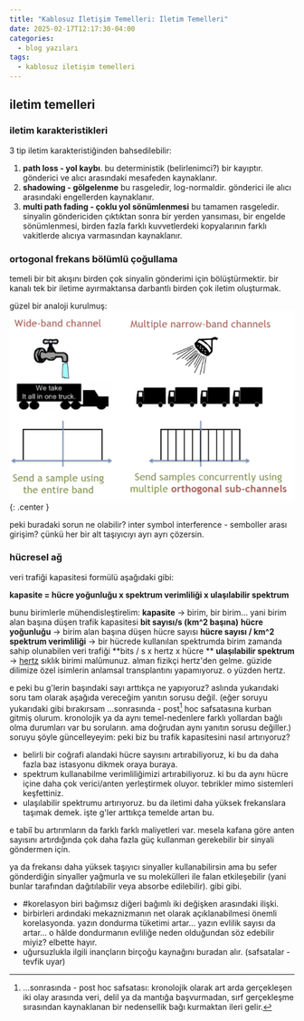 ```yaml
---
title: "Kablosuz İletişim Temelleri: İletim Temelleri"
date: 2025-02-17T12:17:30-04:00
categories:
  - blog yazıları
tags:
  - kablosuz iletişim temelleri
---
```


## iletim temelleri
### iletim karakteristikleri

3 tip iletim karakteristiğinden bahsedilebilir:
1. **path loss - yol kaybı**. bu deterministik (belirlenimci?) bir kayıptır. gönderici ve alıcı arasındaki mesafeden kaynaklanır.
2. **shadowing - gölgelenme** bu rasgeledir, log-normaldir. gönderici ile alıcı arasındaki engellerden kaynaklanır.
3. **multi path fading - çoklu yol sönümlenmesi** bu tamamen rasgeledir. sinyalin göndericiden çıktıktan sonra bir yerden yansıması, bir engelde sönümlenmesi, birden fazla farklı kuvvetlerdeki kopyalarının farklı vakitlerde alıcıya varmasından kaynaklanır.

### ortogonal frekans bölümlü çoğullama

temeli bir bit akışını birden çok sinyalin gönderimi için bölüştürmektir.
bir kanalı tek bir iletime ayırmaktansa darbantlı birden çok iletim oluşturmak. 

güzel bir analoji kurulmuş: 
![Ortogonallik](/assets/images/wireless-communication/ofdm.png){: .center }


peki buradaki sorun ne olabilir?
inter symbol interference - semboller arası girişim?
çünkü her bir alt taşıyıcıyı ayrı ayrı çözersin.

### hücresel ağ

veri trafiği kapasitesi formülü aşağıdaki gibi:

**kapasite = hücre yoğunluğu x spektrum verimliliği x ulaşılabilir spektrum**

bunu birimlerle mühendisleştirelim:
**kapasite** -> birim, bir birim... yani birim alan başına düşen trafik kapasitesi **bit sayısı/s (km^2 başına)**
**hücre yoğunluğu** -> birim alan başına düşen hücre sayısı **hücre sayısı / km^2**
**spektrum verimliliği** -> bir hücrede kullanılan spektrumda birim zamanda sahip olunabilen veri trafiği **bits / s x hertz x hücre **
**ulaşılabilir spektrum** -> [hertz](https://tr.wikipedia.org/wiki/Hertz#:~:text=Hertz%20birimi%2C%20ad%C4%B1n%C4%B1%20Heinrich%20Hertz,her%20saniye%2010%20kez%20tekrarlan%C4%B1r.) sıklık birimi malûmunuz. alman fizikçi hertz'den gelme. güzide dilimize özel isimlerin anlamsal transplantını yapamıyoruz. o yüzden hertz.

e peki bu g'lerin başındaki sayı arttıkça ne yapıyoruz?
aslında yukarıdaki soru tam olarak aşağıda vereceğim yanıtın sorusu değil. (eğer soruyu yukarıdaki gibi bırakırsam ...sonrasında - post[^1] hoc safsatasına kurban gitmiş olurum. kronolojik ya da aynı temel-nedenlere farklı yollardan bağlı olma durumları var bu soruların. ama doğrudan aynı yanıtın sorusu değiller.)
soruyu şöyle güncelleyeyim: peki biz bu trafik kapasitesini nasıl artırıyoruz?
- belirli bir coğrafi alandaki hücre sayısını artırabiliyoruz, ki bu da daha fazla baz istasyonu dikmek oraya buraya.
- spektrum kullanabilme verimliliğimizi artırabiliyoruz. ki bu da aynı hücre içine daha çok verici/anten yerleştirmek oluyor. tebrikler mimo sistemleri keşfettiniz.
- ulaşılabilir spektrumu artırıyoruz. bu da iletimi daha yüksek frekanslara taşımak demek. işte g'ler arttıkça temelde artan bu.

e tabiî bu artırımların da farklı farklı maliyetleri var. mesela kafana göre anten sayısını artırdığında çok daha fazla güç kullanman gerekebilir bir sinyali göndermen için. 

ya da frekansı daha yüksek taşıyıcı sinyaller kullanabilirsin ama bu sefer gönderdiğin sinyaller yağmurla ve su molekülleri ile falan etkileşebilir (yani bunlar tarafından dağıtılabilir veya absorbe edilebilir). gibi gibi.

[^1]: ...sonrasında - post hoc safsatası: kronolojik olarak art arda gerçekleşen iki olay arasında veri, delil ya da mantığa başvurmadan, sırf gerçekleşme sırasından kaynaklanan bir nedensellik bağı kurmaktan ileri gelir.

- #korelasyon biri bağımsız diğeri bağımlı iki değişken arasındaki ilişki.
- birbirleri ardındaki mekaznizmanın net olarak açıklanabilmesi önemli korelasyonda. yazın dondurma tüketimi artar... yazın evlilik sayısı da artar... o hâlde dondurmanın evliliğe neden olduğundan söz edebilir miyiz? elbette hayır.
- uğursuzlukla ilgili inançların birçoğu kaynağını buradan alır.
(safsatalar - tevfik uyar)